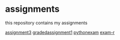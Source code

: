 # assignments
this repository contains my assignments

[assignment3](https://github.com/MennoPomp/assignments/blob/master/assignment3%20(1).ipynb)
[gradedassignment1](https://github.com/MennoPomp/assignments/blob/master/Graded_assignment1.ipynb)
[pythonexam](https://github.com/MennoPomp/assignments/blob/master/exam_june_7_2018.ipynb)
[exam-r](https://github.com/MennoPomp/assignments/blob/master/Exam_student.ipynb)

